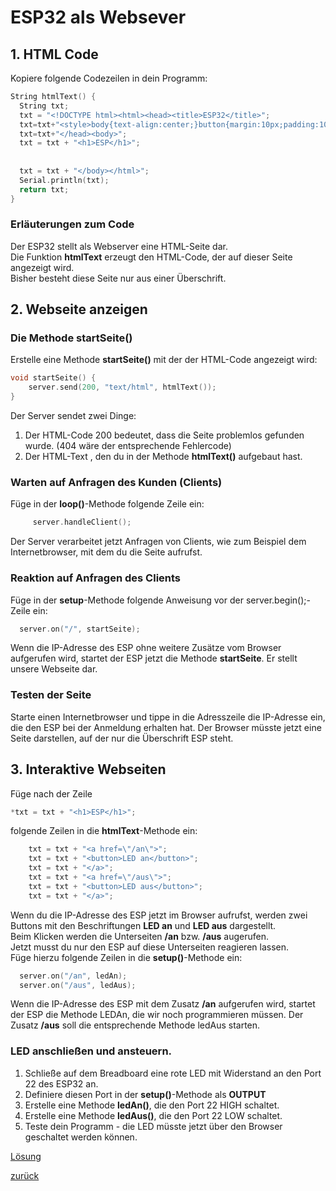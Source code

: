    <link rel="stylesheet" href="https://hi2272.github.io/StyleMD.css">

# ESP32 als Websever
## 1. HTML Code
Kopiere folgende Codezeilen in dein Programm:  

```C++
String htmlText() {
  String txt;
  txt = "<!DOCTYPE html><html><head><title>ESP32</title>";
  txt=txt+"<style>body{text-align:center;}button{margin:10px;padding:10px}</style>";
  txt=txt+"</head><body>";
  txt = txt + "<h1>ESP</h1>";
  
  
  txt = txt + "</body></html>";
  Serial.println(txt);
  return txt;
}
```
### Erläuterungen zum Code
Der ESP32 stellt als Webserver eine HTML-Seite dar.  
Die Funktion **htmlText** erzeugt den HTML-Code, der auf dieser Seite angezeigt wird.  
Bisher besteht diese Seite nur aus einer Überschrift.  
## 2. Webseite anzeigen
### Die Methode startSeite()
Erstelle eine Methode **startSeite()** mit der der HTML-Code angezeigt wird:
```C++
void startSeite() {
    server.send(200, "text/html", htmlText());
}
```
Der Server sendet zwei Dinge:
1. Der HTML-Code 200 bedeutet, dass die Seite problemlos gefunden wurde. (404 wäre der entsprechende Fehlercode)
2. Der HTML-Text , den du in der Methode **htmlText()** aufgebaut hast.
### Warten auf Anfragen des Kunden (Clients)
Füge in der **loop()**-Methode folgende Zeile ein:
```C++
     server.handleClient();
```
Der Server verarbeitet jetzt Anfragen von Clients, wie zum Beispiel dem Internetbrowser, mit dem du die Seite aufrufst.
### Reaktion auf Anfragen des Clients
Füge in der **setup**-Methode folgende Anweisung vor der server.begin();-Zeile ein:
```C++
  server.on("/", startSeite);
```
Wenn die IP-Adresse des ESP ohne weitere Zusätze vom Browser aufgerufen wird, startet der ESP jetzt die Methode **startSeite**. Er stellt unsere Webseite dar.

### Testen der Seite
Starte einen Internetbrowser und tippe in die Adresszeile die IP-Adresse ein, die den ESP bei der Anmeldung erhalten hat.
Der Browser müsste jetzt eine Seite darstellen, auf der nur die Überschrift ESP steht.
## 3. Interaktive Webseiten
Füge nach der Zeile 
```C++
*txt = txt + "<h1>ESP</h1>";
```
 folgende Zeilen in die **htmlText**-Methode ein:
```C++
    txt = txt + "<a href=\"/an\">";
    txt = txt + "<button>LED an</button>";
    txt = txt + "</a>";
    txt = txt + "<a href=\"/aus\">";
    txt = txt + "<button>LED aus</button>";
    txt = txt + "</a>";
```
Wenn du die IP-Adresse des ESP jetzt im Browser aufrufst, werden zwei Buttons mit den Beschriftungen **LED an** und **LED aus** dargestellt.  
Beim Klicken werden die Unterseiten **/an** bzw. **/aus** augerufen.  
Jetzt musst du nur den ESP auf diese Unterseiten reagieren lassen.  
Füge hierzu folgende Zeilen in die **setup()**-Methode ein:  
```C++
  server.on("/an", ledAn);
  server.on("/aus", ledAus);
```
Wenn die IP-Adresse des ESP mit dem Zusatz **/an** aufgerufen wird, startet der ESP die Methode LEDAn, die wir noch programmieren müssen. Der Zusatz **/aus** soll die entsprechende Methode ledAus starten.
### LED anschließen und ansteuern.

1. Schließe auf dem Breadboard eine rote LED mit Widerstand an den Port 22 des ESP32 an.
2. Definiere diesen Port in der **setup()**-Methode als **OUTPUT**
3. Erstelle eine Methode **ledAn()**, die den Port 22 HIGH schaltet.
4. Erstelle eine Methode **ledAus()**, die den Port 22 LOW schaltet.
5. Teste dein Programm - die LED müsste jetzt über den Browser geschaltet werden können.



[Lösung](loesung.html)  

[zurück](../index.html)   